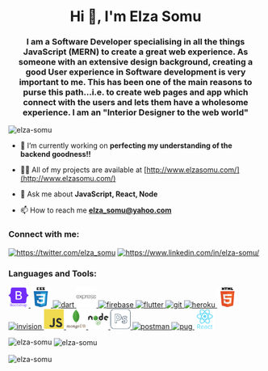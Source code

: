 <h1 align="center">Hi 👋, I'm Elza Somu</h1>
<h3 align="center">I am a Software Developer specialising in all the things JavaScript (MERN) to create a great web experience. 
  As someone with an extensive design background, creating a good User experience in Software development is very important to me. This has been one of the main reasons to purse this path...i.e. to create web pages and app which connect with the users and lets them have a wholesome experience. I am an "Interior Designer to the web world"</h3>

<p align="left"> <img src="https://komarev.com/ghpvc/?username=elza-somu&label=Profile%20views&color=0e75b6&style=flat" alt="elza-somu" /> </p>

- 🌱 I’m currently working on **perfecting my understanding of the backend goodness!!**

- 👨‍💻 All of my projects are available at [http://www.elzasomu.com/](http://www.elzasomu.com/)

- 💬 Ask me about **JavaScript, React, Node**

- 📫 How to reach me **elza_somu@yahoo.com**

<h3 align="left">Connect with me:</h3>
<p align="left">
<a href="https://twitter.com/https://twitter.com/elza_somu" target="blank"><img align="center" src="https://cdn.jsdelivr.net/npm/simple-icons@3.0.1/icons/twitter.svg" alt="https://twitter.com/elza_somu" height="30" width="40" /></a>
<a href="https://linkedin.com/in/https://www.linkedin.com/in/elza-somu/" target="blank"><img align="center" src="https://cdn.jsdelivr.net/npm/simple-icons@3.0.1/icons/linkedin.svg" alt="https://www.linkedin.com/in/elza-somu/" height="30" width="40" /></a>
</p>

<h3 align="left">Languages and Tools:</h3>
<p align="left"> <a href="https://getbootstrap.com" target="_blank"> <img src="https://raw.githubusercontent.com/devicons/devicon/master/icons/bootstrap/bootstrap-plain-wordmark.svg" alt="bootstrap" width="40" height="40"/> </a> <a href="https://www.w3schools.com/css/" target="_blank"> <img src="https://raw.githubusercontent.com/devicons/devicon/master/icons/css3/css3-original-wordmark.svg" alt="css3" width="40" height="40"/> </a> <a href="https://dart.dev" target="_blank"> <img src="https://www.vectorlogo.zone/logos/dartlang/dartlang-icon.svg" alt="dart" width="40" height="40"/> </a> <a href="https://expressjs.com" target="_blank"> <img src="https://raw.githubusercontent.com/devicons/devicon/master/icons/express/express-original-wordmark.svg" alt="express" width="40" height="40"/> </a> <a href="https://firebase.google.com/" target="_blank"> <img src="https://www.vectorlogo.zone/logos/firebase/firebase-icon.svg" alt="firebase" width="40" height="40"/> </a> <a href="https://flutter.dev" target="_blank"> <img src="https://www.vectorlogo.zone/logos/flutterio/flutterio-icon.svg" alt="flutter" width="40" height="40"/> </a> <a href="https://git-scm.com/" target="_blank"> <img src="https://www.vectorlogo.zone/logos/git-scm/git-scm-icon.svg" alt="git" width="40" height="40"/> </a> <a href="https://heroku.com" target="_blank"> <img src="https://www.vectorlogo.zone/logos/heroku/heroku-icon.svg" alt="heroku" width="40" height="40"/> </a> <a href="https://www.w3.org/html/" target="_blank"> <img src="https://raw.githubusercontent.com/devicons/devicon/master/icons/html5/html5-original-wordmark.svg" alt="html5" width="40" height="40"/> </a> <a href="https://www.invisionapp.com/" target="_blank"> <img src="https://www.vectorlogo.zone/logos/invisionapp/invisionapp-icon.svg" alt="invision" width="40" height="40"/> </a> <a href="https://developer.mozilla.org/en-US/docs/Web/JavaScript" target="_blank"> <img src="https://raw.githubusercontent.com/devicons/devicon/master/icons/javascript/javascript-original.svg" alt="javascript" width="40" height="40"/> </a> <a href="https://www.mongodb.com/" target="_blank"> <img src="https://raw.githubusercontent.com/devicons/devicon/master/icons/mongodb/mongodb-original-wordmark.svg" alt="mongodb" width="40" height="40"/> </a> <a href="https://nodejs.org" target="_blank"> <img src="https://raw.githubusercontent.com/devicons/devicon/master/icons/nodejs/nodejs-original-wordmark.svg" alt="nodejs" width="40" height="40"/> </a> <a href="https://www.photoshop.com/en" target="_blank"> <img src="https://raw.githubusercontent.com/devicons/devicon/master/icons/photoshop/photoshop-line.svg" alt="photoshop" width="40" height="40"/> </a> <a href="https://postman.com" target="_blank"> <img src="https://www.vectorlogo.zone/logos/getpostman/getpostman-icon.svg" alt="postman" width="40" height="40"/> </a> <a href="https://pugjs.org" target="_blank"> <img src="https://cdn.worldvectorlogo.com/logos/pug.svg" alt="pug" width="40" height="40"/> </a> <a href="https://reactjs.org/" target="_blank"> <img src="https://raw.githubusercontent.com/devicons/devicon/master/icons/react/react-original-wordmark.svg" alt="react" width="40" height="40"/> </a> </p>

<p><img align="left" src="https://github-readme-stats.vercel.app/api/top-langs?username=elza-somu&show_icons=true&locale=en&layout=compact" alt="elza-somu" /></p>

<p>&nbsp;<img align="center" src="https://github-readme-stats.vercel.app/api?username=elza-somu&show_icons=true&locale=en" alt="elza-somu" /></p>

<p><img align="center" src="https://github-readme-streak-stats.herokuapp.com/?user=elza-somu&" alt="elza-somu" /></p>

